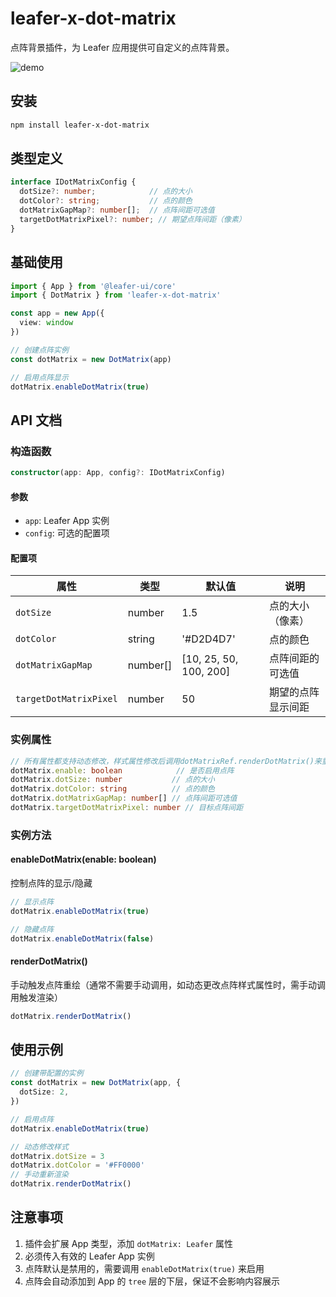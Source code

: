 # leafer-x-dot-matrix

点阵背景插件，为 Leafer 应用提供可自定义的点阵背景。

![demo](https://github.com/tuntun0609/leafer-x-dot-matrix/blob/master/images/demo.png)



## 安装

```bash
npm install leafer-x-dot-matrix
```



## 类型定义

```typescript
interface IDotMatrixConfig {
  dotSize?: number;            // 点的大小
  dotColor?: string;           // 点的颜色
  dotMatrixGapMap?: number[];  // 点阵间距可选值
  targetDotMatrixPixel?: number; // 期望点阵间距（像素）
}
```



## 基础使用

```typescript
import { App } from '@leafer-ui/core'
import { DotMatrix } from 'leafer-x-dot-matrix'

const app = new App({
  view: window
})

// 创建点阵实例
const dotMatrix = new DotMatrix(app)

// 启用点阵显示
dotMatrix.enableDotMatrix(true)
```



## API 文档

### 构造函数

```typescript
constructor(app: App, config?: IDotMatrixConfig)
```

#### 参数

- `app`: Leafer App 实例
- `config`: 可选的配置项



#### 配置项

| 属性                   | 类型     | 默认值                 | 说明               |
| ---------------------- | -------- | ---------------------- | ------------------ |
| `dotSize`              | number   | 1.5                    | 点的大小（像素）   |
| `dotColor`             | string   | '#D2D4D7'              | 点的颜色           |
| `dotMatrixGapMap`      | number[] | [10, 25, 50, 100, 200] | 点阵间距的可选值   |
| `targetDotMatrixPixel` | number   | 50                     | 期望的点阵显示间距 |



### 实例属性

```typescript
// 所有属性都支持动态修改，样式属性修改后调用dotMatrixRef.renderDotMatrix()来重新渲染点阵
dotMatrix.enable: boolean            // 是否启用点阵
dotMatrix.dotSize: number           // 点的大小
dotMatrix.dotColor: string          // 点的颜色
dotMatrix.dotMatrixGapMap: number[] // 点阵间距可选值
dotMatrix.targetDotMatrixPixel: number // 目标点阵间距
```



### 实例方法

#### enableDotMatrix(enable: boolean)

控制点阵的显示/隐藏

```typescript
// 显示点阵
dotMatrix.enableDotMatrix(true)

// 隐藏点阵
dotMatrix.enableDotMatrix(false)
```

#### renderDotMatrix()

手动触发点阵重绘（通常不需要手动调用，如动态更改点阵样式属性时，需手动调用触发渲染）

```typescript
dotMatrix.renderDotMatrix()
```



## 使用示例

```typescript
// 创建带配置的实例
const dotMatrix = new DotMatrix(app, {
  dotSize: 2,
})

// 启用点阵
dotMatrix.enableDotMatrix(true)

// 动态修改样式
dotMatrix.dotSize = 3
dotMatrix.dotColor = '#FF0000'
// 手动重新渲染
dotMatrix.renderDotMatrix()
```



## 注意事项

1. 插件会扩展 App 类型，添加 `dotMatrix: Leafer` 属性
2. 必须传入有效的 Leafer App 实例
3. 点阵默认是禁用的，需要调用 `enableDotMatrix(true)` 来启用
4. 点阵会自动添加到 App 的 `tree` 层的下层，保证不会影响内容展示
